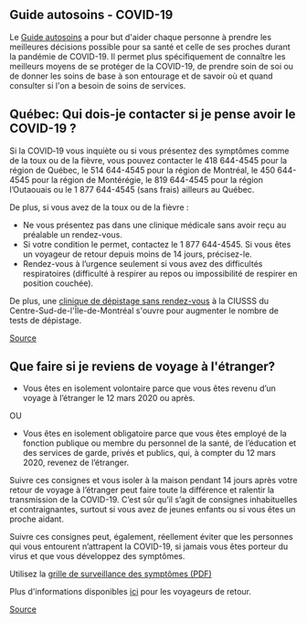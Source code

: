 ## Guide autosoins - COVID-19

Le [Guide autosoins](https://publications.msss.gouv.qc.ca/msss/document-002491/) a pour but d'aider chaque personne à prendre les meilleures décisions possible pour sa santé et celle de ses proches durant la pandémie de COVID-19. Il permet plus spécifiquement de connaître les meilleurs moyens de se protéger de la COVID-19, de prendre soin de soi ou de donner les soins de base à son entourage et de savoir où et quand consulter si l'on a besoin de soins de services.

## Québec: Qui dois-je contacter si je pense avoir le COVID-19 ?

Si la COVID‑19 vous inquiète ou si vous présentez des symptômes comme de la toux ou de la fièvre, vous pouvez contacter le 418 644-4545 pour la région de Québec, le 514 644-4545 pour la région de Montréal, le 450 644-4545 pour la région de Montérégie, le 819 644-4545 pour la région l’Outaouais ou le 1 877 644-4545 (sans frais) ailleurs au Québec.

De plus, si vous avez de la toux ou de la fièvre :

- Ne vous présentez pas dans une clinique médicale sans avoir reçu au préalable un rendez-vous.
- Si votre condition le permet, contactez le 1 877 644-4545. Si vous êtes un voyageur de retour depuis moins de 14 jours, précisez-le.
- Rendez-vous à l’urgence seulement si vous avez des difficultés respiratoires (difficulté à respirer au repos ou impossibilité de respirer en position couchée).

De plus, une [clinique de dépistage sans rendez-vous](https://ciusss-centresudmtl.gouv.qc.ca/actualite/covid-19-ouverture-dune-clinique-de-depistage-sans-rendez-vous-pour-augmenter-le-nombre-de-depistages) à la CIUSSS du Centre-Sud-de-l'Île-de-Montréal s'ouvre pour augmenter le nombre de tests de dépistage.

[Source](ttps://www.quebec.ca/en/health/health-issues/a-z/2019-coronavirus/)

## Que faire si je reviens de voyage à l'étranger?

- Vous êtes en isolement volontaire parce que vous êtes revenu d’un voyage à l’étranger le 12 mars 2020 ou après.

OU

- Vous êtes en isolement obligatoire parce que vous êtes employé de la fonction publique ou membre du personnel de la santé, de l’éducation et des services de garde, privés et publics, qui, à compter du 12 mars 2020, revenez de l’étranger.

Suivre ces consignes et vous isoler à la maison pendant 14 jours après votre retour de voyage à l’étranger peut faire toute la différence et ralentir la transmission de la COVID-19. C’est sûr qu’il s’agit de consignes inhabituelles et contraignantes, surtout si vous avez de jeunes enfants ou si vous êtes un proche aidant.

Suivre ces consignes peut, également, réellement éviter que les personnes qui vous entourent n’attrapent la COVID-19, si jamais vous êtes porteur du virus et que vous développez des symptômes.

Utilisez la [grille de surveillance des symptômes (PDF)](https://santemontreal.qc.ca/fileadmin/fichiers/Campagnes/coronavirus/COVID-19_Fiches-Voyageurs.pdf)

Plus d'informations disponibles [ici](https://www.quebec.ca/sante/problemes-de-sante/a-z/coronavirus-2019/consignes-directives-contexte-covid-19/#c47680) pour les voyageurs de retour.

[Source](https://www.quebec.ca/sante/problemes-de-sante/a-z/coronavirus-2019/)
